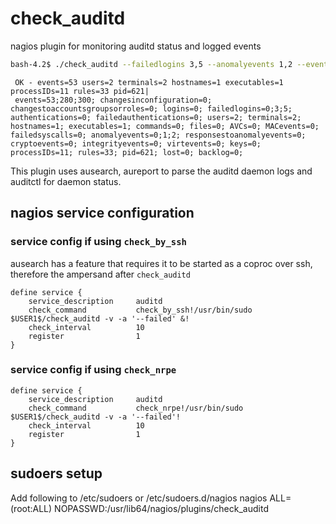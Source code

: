 # check_auditd
nagios plugin for monitoring auditd status and logged events

```bash
bash-4.2$ ./check_auditd --failedlogins 3,5 --anomalyevents 1,2 --events 280,300
```
     OK - events=53 users=2 terminals=2 hostnames=1 executables=1 processIDs=11 rules=33 pid=621|
     events=53;280;300; changesinconfiguration=0; changestoaccountsgroupsorroles=0; logins=0; failedlogins=0;3;5; authentications=0; failedauthentications=0; users=2; terminals=2; hostnames=1; executables=1; commands=0; files=0; AVCs=0; MACevents=0; failedsyscalls=0; anomalyevents=0;1;2; responsestoanomalyevents=0; cryptoevents=0; integrityevents=0; virtevents=0; keys=0; processIDs=11; rules=33; pid=621; lost=0; backlog=0;

This plugin uses ausearch, aureport to parse the auditd daemon logs and
auditctl for daemon status.


## nagios service configuration
### service config if using `check_by_ssh`

ausearch has a feature that requires it to be started as a coproc over ssh,
therefore the ampersand after `check_auditd`

    define service {
        service_description     auditd
        check_command           check_by_ssh!/usr/bin/sudo $USER1$/check_auditd -v -a '--failed' &!
        check_interval          10
        register                1
    }

### service config if using `check_nrpe`

    define service {
        service_description     auditd
        check_command           check_nrpe!/usr/bin/sudo $USER1$/check_auditd -v -a '--failed'!
        check_interval          10
        register                1
    }


## sudoers setup
Add following to /etc/sudoers or /etc/sudoers.d/nagios
    nagios ALL=(root:ALL) NOPASSWD:/usr/lib64/nagios/plugins/check_auditd


